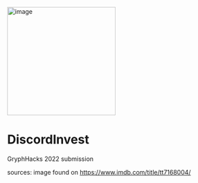 ![image](https://user-images.githubusercontent.com/56948805/169717054-e55d7292-a81d-409a-a5a8-0558beac739e.png)
<style type="text/css">
    img {
        width: 250px;
    }
</style>
# DiscordInvest
GryphHacks 2022 submission


sources:
image found on https://www.imdb.com/title/tt7168004/
